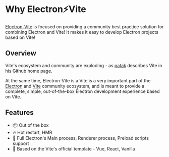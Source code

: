 # Why Electron⚡️Vite

[Electron-Vite](https://github.com/electron-vite) is focused on providing a community best practice solution for combining Electron and Vite! It makes it easy to develop Electron projects based on Vite!

<!-- Electron-Vite 致力于提供 Electron 与 Vite 结合的最佳社区实践方案！它使得基于 Vite 开发的 Electron 工程变得十分简单！ -->

## Overview

Vite's ecosystem and community are exploding - as [patak](https://github.com/patak-dev) describes Vite in his Github home page.

At the same time, Electron-Vite is a Vite is a very important part of the [Electron](https://www.electronjs.org/) and [Vite](https://vitejs.dev/) community ecosystem, and is meant to provide a complete, simple, out-of-the-box Electron development experience based on Vite.

<!-- 目前生态系统和社区正在爆炸式增长 —— 正如 [patak](https://github.com/patak-dev) 在他的 Github 首页中自我介绍中这样阐述 Vite，与此同时 Electron-Vite 作为 Electron 与 Vite 社区生态系统非常重要的一部分，旨指基于 Vite 提供完整、简单、开箱即用的 Electron 开发体验。 -->

## Features

- 📦 Out of the box
- 🔥 Hot restart, HMR
- 💪 Full Electron's Main process, Renderer process, Preload scripts support
- 🎯 Based on the Vite's official template - Vue, React, Vanilla

<!--
Whether you want to build an Electron application quickly or want to optimize an existing one, this project is a good choice. It's very easy to configure and also provides a lot of very useful features such as: hot reloading of main and rendering processes, Debug in development environments, support for C/C++ Native addons, etc. It also provides support for Vue / React frameworks. It makes developing Electron much easier and faster - [BlackHole1@electron](https://github.com/BlackHole1)

无论你是想快速构建一个 Electron 应用还是想优化现有的 Electron 应用，这个项目都是一个不错的选择。它的配置非常简单，同时也提供了很多非常有用的功能，比如：主进程和渲染进程的热重载、开发环境下的 Debug、支持 C/C++ Native addons 等等。以及还提供了 Vue / React 框架的支持。它使得开发 Electron 变的更加容易和快速 - [BlackHole1@electron](https://github.com/BlackHole1)
-->
